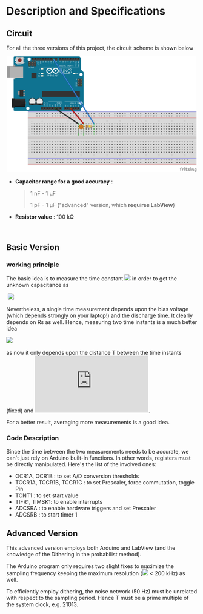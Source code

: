 # Description and Specifications

## Circuit

For all the three versions of this project, the circuit scheme is shown below
<p align="center">
  <img src="scheme.png" width="500" title="hover text">
</p>

* **Capacitor range for a good accuracy** : 

  > 1 nF - 1 &mu;F  
  >
  > 1 pF - 1 &mu;F ("advanced" version, which **requires LabView**) 

* **Resistor value** : 100 k&Omega;   

​	

## Basic Version

### working principle

The basic idea is to measure the time constant ![](https://latex.codecogs.com/svg.latex?\tau) in order to get the unknown capacitance as

​														 ![](https://latex.codecogs.com/svg.latex?C_x=\frac{\tau}{R_s})

Nevertheless, a single time measurement depends upon the bias voltage (which depends strongly on your laptop!) and the discharge time. It clearly depends on Rs as well. Hence, measuring two time instants is a much better idea

![](https://latex.codecogs.com/svg.latex?C_x=\frac{\tau}{R_s}=\frac{T}{R_slog(V_0/V_1)})

as now it only depends upon the distance T between the time instants (fixed) and ![](https://latex.codecogs.com/svg.latex?V_0/V_1).

For a better result, averaging more measurements is a good idea.

### Code Description

Since the time between the two measurements needs to be accurate, we can't just rely on Arduino built-in functions. In other words, registers must be directly manipulated. Here's the list of the involved ones:

* OCR1A, OCR1B : to set A/D conversion thresholds
* TCCR1A, TCCR1B, TCCR1C : to set Prescaler, force commutation, toggle Pin
* TCNT1 : to set start value
* TIFR1, TIMSK1: to enable interrupts
* ADCSRA : to enable hardware triggers and set Prescaler 
* ADCSRB : to start timer 1



## Advanced Version

This advanced version employs both Arduino and LabView (and the knowledge of the Dithering in the probabilist method). 

The Arduino program only requires two slight fixes to maximize the sampling frequency  keeping the maximum resolution (![](https://latex.codecogs.com/svg.latex?f_{AD}) < 200 kHz) as well. 

To efficiently employ dithering, the noise network (50 Hz) must be unrelated with respect to the sampling period. Hence T must be a prime multiple of the system clock, e.g. 21013.





